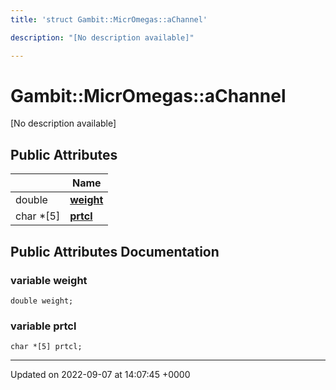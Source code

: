 ```yaml
---
title: 'struct Gambit::MicrOmegas::aChannel'

description: "[No description available]"

---
```


# Gambit::MicrOmegas::aChannel



[No description available]

## Public Attributes

|                | Name           |
| -------------- | -------------- |
| double | **[weight](/documentation/code/classes/structgambit_1_1micromegas_1_1achannel/#variable-weight)**  |
| char *[5] | **[prtcl](/documentation/code/classes/structgambit_1_1micromegas_1_1achannel/#variable-prtcl)**  |

## Public Attributes Documentation

### variable weight

```
double weight;
```


### variable prtcl

```
char *[5] prtcl;
```


-------------------------------

Updated on 2022-09-07 at 14:07:45 +0000